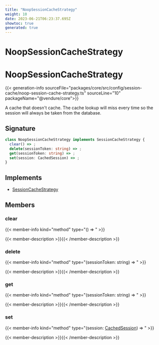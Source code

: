 ```yaml
---
title: "NoopSessionCacheStrategy"
weight: 10
date: 2023-06-21T06:23:37.695Z
showtoc: true
generated: true
---
```

<!-- This file was generated from the Vendure source. Do not modify. Instead, re-run the "docs:build" script -->

# NoopSessionCacheStrategy
<div class="symbol">


# NoopSessionCacheStrategy

{{< generation-info sourceFile="packages/core/src/config/session-cache/noop-session-cache-strategy.ts" sourceLine="10" packageName="@vendure/core">}}

A cache that doesn't cache. The cache lookup will miss every time
so the session will always be taken from the database.

## Signature

```TypeScript
class NoopSessionCacheStrategy implements SessionCacheStrategy {
  clear() => ;
  delete(sessionToken: string) => ;
  get(sessionToken: string) => ;
  set(session: CachedSession) => ;
}
```
## Implements

 * <a href='/typescript-api/auth/session-cache-strategy#sessioncachestrategy'>SessionCacheStrategy</a>


## Members

### clear

{{< member-info kind="method" type="() => "  >}}

{{< member-description >}}{{< /member-description >}}

### delete

{{< member-info kind="method" type="(sessionToken: string) => "  >}}

{{< member-description >}}{{< /member-description >}}

### get

{{< member-info kind="method" type="(sessionToken: string) => "  >}}

{{< member-description >}}{{< /member-description >}}

### set

{{< member-info kind="method" type="(session: <a href='/typescript-api/auth/session-cache-strategy#cachedsession'>CachedSession</a>) => "  >}}

{{< member-description >}}{{< /member-description >}}


</div>
